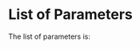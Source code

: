 
List of Parameters
==================

The list of parameters is:

<div id="parameters"></div>

<script src="https://code.jquery.com/jquery-3.2.1.min.js"></script>
<script src="../js/script.js"></script>
<script>

$.get("https://api.aims.gov.au/data/v1.0/10.25845/5c09bf93f315d/parameters")
.done(populateParameters);

</script>
